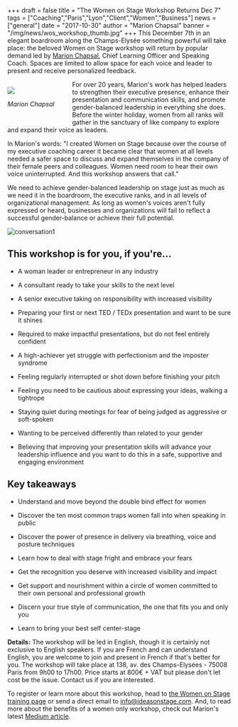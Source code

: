 +++
draft		= false
title		= "The Women on Stage Workshop Returns Dec 7"
tags		= ["Coaching","Paris","Lyon","Client","Women","Business"]
news		= ["general"]
date		= "2017-10-30"
author		= "Marion Chapsal"
banner		= "/img/news/wos_workshop_thumb.jpg"
+++
This December 7th in an elegant boardroom along the Champs-Elysée something powerful will take place: the beloved Women on Stage workshop will return by popular demand led by [Marion Chapsal](https://www.ideasonstage.com/team/marion-chapsal/), Chief Learning Officer and Speaking Coach. Spaces are limited to allow space for each voice and leader to present and receive personalized feedback.

<figure style="float:left; margin: 1em 40px 1em 0px;">
  <img src="/img/news/marion-small-profile.jpg"  />
  <figcaption>
      <p style="text-align: center;"><em>Marion Chapsal</em></p>
  </figcaption>
</figure>


For over 20 years, Marion's work has helped leaders to strengthen their executive presence, enhance their presentation and communication skills, and promote gender-balanced leadership in everything she does. Before the winter holiday, women from all ranks will gather in the sanctuary of like company to explore and expand their voice as leaders.

In Marion's words: "I created Women on Stage because over the course of my executive coaching career it became clear that women at all levels needed a safer space to discuss and expand themselves in the company of their female peers and colleagues. Women need room to hear their own voice uninterrupted. And this workshop answers that call." 

We need to achieve gender-balanced leadership on stage just as much as we need it in the boardroom, the executive ranks, and in all levels of organizational management. As long as women's voices aren't fully expressed or heard, businesses and organizations will fail to reflect a successful gender-balance or achieve their full potential.

![conversation1][pic2]


## This workshop is for you, if you're…

* A woman leader or entrepreneur in any industry 

* A consultant ready to take your skills to the next level

* A senior executive taking on responsibility with increased visibility

* Preparing your first or next TED / TEDx presentation and want to be sure it shines

* Required to make impactful presentations, but do not feel entirely confident

* A high-achiever yet struggle with perfectionism and the imposter syndrome

* Feeling regularly interrupted or shot down before finishing your pitch

* Feeling you need to be cautious about expressing your ideas, walking a tightrope

* Staying quiet during meetings for fear of being judged as aggressive or soft-spoken

* Wanting to be perceived differently than related to your gender

* Believing that improving your presentation skills will advance your leadership influence and you want to do this in a safe, supportive and engaging environment

## Key takeaways

* Understand and move beyond the double bind effect for women

* Discover the ten most common traps women fall into when speaking in public

* Discover the power of presence in delivery via breathing, voice and posture techniques

* Learn how to deal with stage fright and embrace your fears

* Get the recognition you deserve with increased visibility and impact

* Get support and nourishment within a circle of women committed to their own personal and professional growth

* Discern your true style of communication, the one that fits you and only you
* Learn to bring your best self center-stage

**Details:** The workshop will be led in English, though it is certainly not exclusive to English speakers. If you are French and can understand English, you are welcome to join and present in French if that's better for you. The workshop will take place at 138, av. des Champs-Elysées - 75008 Paris from 9h00 to 17h00. Price starts at 800€ + VAT but please don't let cost be the issue. Contact us if you are interested.

To register or learn more about this workshop, head to [the Women on Stage training page](https://www.ideasonstage.com/training-workshops/women-on-stage/) or send a direct email to [info@ideasonstage.com](mailto:info@ideasonstage.com). And, to read more about the benefits of a women only workshop, check out Marion's latest [Medium article](https://medium.com/@IdeasonStage/5-benefits-of-women-only-workshops-af0863e8d423).

[pic1]: /img/news/marion-small-profile.jpg
[pic2]: /img/news/conversation1.jpg

